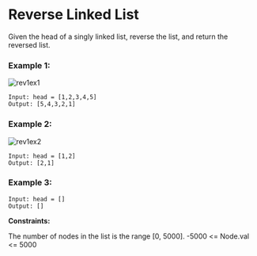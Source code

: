 # Reverse Linked List

Given the head of a singly linked list, reverse the list, and return the reversed list.
 

### Example 1:
![rev1ex1](https://github.com/Aishwariyaa-Anand/Competitive-Coding/assets/124241367/44c50a38-8f58-44cd-8c55-764e31bf8142)

```
Input: head = [1,2,3,4,5]
Output: [5,4,3,2,1]
```


### Example 2:
![rev1ex2](https://github.com/Aishwariyaa-Anand/Competitive-Coding/assets/124241367/9ee525fc-c62f-49d2-8d0d-e58909972b7c)

```
Input: head = [1,2]
Output: [2,1]
```


### Example 3:
```
Input: head = []
Output: []
```


**Constraints:**

The number of nodes in the list is the range [0, 5000].
-5000 <= Node.val <= 5000
